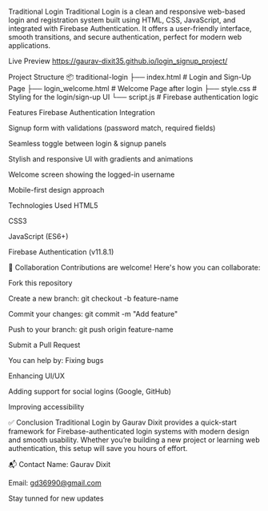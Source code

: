  Traditional Login
Traditional Login is a clean and responsive web-based login and registration system built using HTML, CSS, JavaScript, and integrated with Firebase Authentication. It offers a user-friendly interface, smooth transitions, and secure authentication, perfect for modern web applications.

 Live Preview
https://gaurav-dixit35.github.io/login_signup_project/

Project Structure
📦 traditional-login
├── index.html               # Login and Sign-Up Page
├── login_welcome.html       # Welcome Page after login
├── style.css                # Styling for the login/sign-up UI
└── script.js                # Firebase authentication logic

Features
Firebase Authentication Integration

 Signup form with validations (password match, required fields)

 Seamless toggle between login & signup panels

 Stylish and responsive UI with gradients and animations

 Welcome screen showing the logged-in username

 Mobile-first design approach

Technologies Used
HTML5

CSS3

JavaScript (ES6+)

Firebase Authentication (v11.8.1)

🤝 Collaboration
Contributions are welcome! Here's how you can collaborate:

Fork this repository

Create a new branch: git checkout -b feature-name

Commit your changes: git commit -m "Add feature"

Push to your branch: git push origin feature-name

Submit a Pull Request

You can help by:
Fixing bugs

Enhancing UI/UX

Adding support for social logins (Google, GitHub)

Improving accessibility

✅ Conclusion
Traditional Login by Gaurav Dixit provides a quick-start framework for Firebase-authenticated login systems with modern design and smooth usability. Whether you’re building a new project or learning web authentication, this setup will save you hours of effort.

📬 Contact
Name: Gaurav Dixit

Email: gd36990@gmail.com

Stay tunned for new updates
